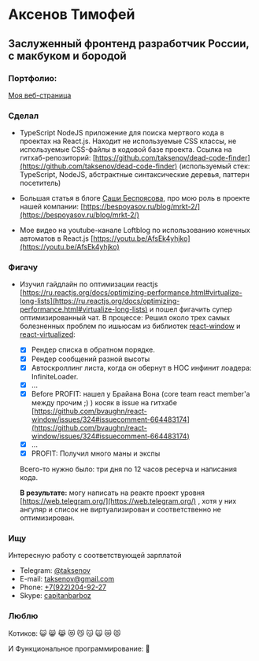 # Аксенов Тимофей

## Заслуженный фронтенд разработчик России, с макбуком и бородой

### Портфолио:

[Моя веб-страница](https://taksenov.github.io/my-homepage/)

### Сделал

- TypeScript NodeJS приложение для поиска мертвого кода в проектах на React.js. Находит не используемые CSS классы, не используемые CSS-файлы в кодовой базе проекта. Ссылка на гитхаб-репозиторий: [https://github.com/taksenov/dead-code-finder](https://github.com/taksenov/dead-code-finder)
  (используемый стек: TypeScript, NodeJS, абстрактные синтаксические деревья, паттерн посетитель)

- Большая статья в блоге [Саши Беспоясова](https://bespoyasov.ru/), про мою роль в проекте нашей компании: [https://bespoyasov.ru/blog/mrkt-2/](https://bespoyasov.ru/blog/mrkt-2/)

- Мое видео на youtube-канале Loftblog по использованию конечных автоматов в React.js [https://youtu.be/AfsEk4yhjko](https://youtu.be/AfsEk4yhjko)

### Фигачу

- Изучил гайдлайн по оптимизации reactjs [https://ru.reactjs.org/docs/optimizing-performance.html#virtualize-long-lists](https://ru.reactjs.org/docs/optimizing-performance.html#virtualize-long-lists) и пошел фигачить супер оптимизированный чат. В процессе:
  Решил около трех самых болезненных проблем по ишьюсам из библиотек [react-window](https://react-window.now.sh/) и [react-virtualized](https://bvaughn.github.io/react-virtualized/):

  - [x] Рендер списка в обратном порядке.
  - [x] Рендер сообщений разной высоты
  - [x] Автоскроллинг листа, когда он обернут в HOC инфинит лоадера: InfiniteLoader.
  - [x] ...
  - [x] Before PROFIT: нашел у Брайана Вона (core team react member'а между прочим ;) ) косяк в issue на гитхабе [https://github.com/bvaughn/react-window/issues/324#issuecomment-664483174](https://github.com/bvaughn/react-window/issues/324#issuecomment-664483174)
  - [x] ...
  - [x] PROFIT: Получил много маны и экспы

  Всего-то нужно было: три дня по 12 часов ресерча и написания кода.

  **В результате:** могу написать на реакте проект уровня [https://web.telegram.org/](https://web.telegram.org/) , хотя у них ангуляр и список не виртуализирован и соответственно не оптимизирован.

### Ищу

Интересную работу с соответствующей зарплатой

- Telegram: [@taksenov](https://t.me/taksenov)
- E-mail: [taksenov@gmail.com](mailto:taksenov@gmail.com)
- Phone: [+7(922)204-92-27](tel:+79222049227)
- Skype: [capitanbarboz](skype:capitanbarboz)

### Люблю

Котиков: 😺 😸 😹 😻 😼 😽 🙀 😿 😾

И Функциональное программирование: 🦄
